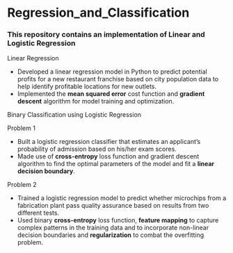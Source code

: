 <h1>Regression_and_Classification</h1>
<h3>This repository contains an implementation of Linear and Logistic Regression</h3>
<p>Linear Regression</p>
<ul>
  <li>Developed a linear regression model in Python to predict potential profits for a new restaurant franchise based on city population data to help identify profitable locations for new outlets.</li>
  <li>Implemented the <b>mean squared error</b> cost function and <b>gradient descent</b> algorithm for model training and optimization.</li>
</ul>
<p>Binary Classification using Logistic Regression</p>
<p>Problem 1</p>
<ul>
  <li>Built a logistic regression classifier that estimates an applicant’s probability of admission based on his/her exam scores.</li>
  <li>Made use of <b>cross-entropy</b> loss function and gradient descent algorithm to find the optimal parameters of the model and fit a <b>linear decision boundary</b>.</li>
</ul>
<p>Problem 2</p>
<ul>
  <li>Trained a logistic regression model to predict whether microchips from a fabrication plant pass quality assurance based on results from two different tests.</li>
  <li>Used binary <b>cross-entropy</b> loss function, <b>feature mapping</b> to capture complex patterns in the training data and to incorporate non-linear decision boundaries and <b>regularization</b> to combat the overfitting problem.</li>
</ul>
